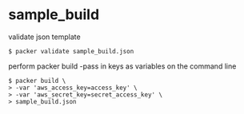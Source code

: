 # sample_build

validate json template
    
    $ packer validate sample_build.json

perform packer build
-pass in keys as variables on the command line

    $ packer build \
    > -var 'aws_access_key=access_key' \
    > -var 'aws_secret_key=secret_access_key' \
    > sample_build.json
